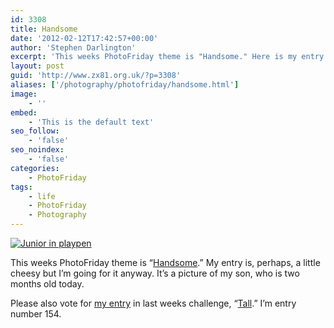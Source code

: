 ```yaml
---
id: 3308
title: Handsome
date: '2012-02-12T17:42:57+00:00'
author: 'Stephen Darlington'
excerpt: 'This weeks PhotoFriday theme is "Handsome." Here is my entry.'
layout: post
guid: 'http://www.zx81.org.uk/?p=3308'
aliases: ['/photography/photofriday/handsome.html']
image:
    - ''
embed:
    - 'This is the default text'
seo_follow:
    - 'false'
seo_noindex:
    - 'false'
categories:
    - PhotoFriday
tags:
    - life
    - PhotoFriday
    - Photography
---
```


[![Junior in playpen](https://i0.wp.com/farm8.staticflickr.com/7004/6783236759_f77b43e87a.jpg?resize=500%2C333)](http://www.flickr.com/photos/juniordarling/6783236759/ "Junior in playpen by juniordarling, on Flickr")

This weeks PhotoFriday theme is “[Handsome](http://www.photofriday.com/archives/challenge/001160.php).” My entry is, perhaps, a little cheesy but I’m going for it anyway. It’s a picture of my son, who is two months old today.

Please also vote for [my entry](/photography/photofriday/tall.html) in last weeks challenge, “[Tall](http://www.photofriday.com/linkviewer.php?id=1158).” I’m entry number 154.